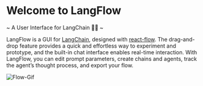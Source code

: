 # Welcome to LangFlow

~ A User Interface for LangChain 🦜🔗 ~

LangFlow is a GUI for [LangChain](https://github.com/hwchase17/langchain), designed with [react-flow](https://github.com/wbkd/react-flow). 
The drag-and-drop feature provides a quick and effortless way to experiment and prototype, and the built-in chat interface enables real-time interaction. With LangFlow, you can edit prompt parameters, create chains and agents, track the agent’s thought process, and export your flow.

![Flow-Gif](/img/langflow-demo2.gif)
